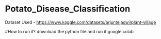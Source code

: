 # Potato_Disease_Classification
Dataset Used - https://www.kaggle.com/datasets/arjuntejaswi/plant-village

#How to run it?
download the python file and run it google colab
